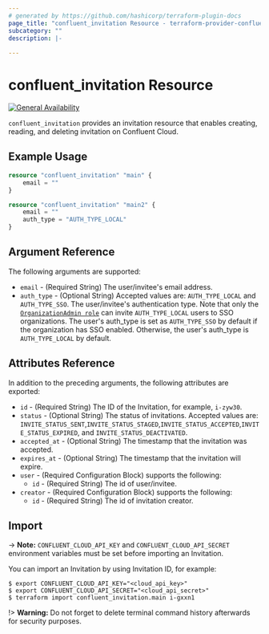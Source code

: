 ```yaml
---
# generated by https://github.com/hashicorp/terraform-plugin-docs
page_title: "confluent_invitation Resource - terraform-provider-confluent"
subcategory: ""
description: |-
  
---
```


# confluent_invitation Resource

[![General Availability](https://img.shields.io/badge/Lifecycle%20Stage-General%20Availability-%2345c6e8)](https://docs.confluent.io/cloud/current/api.html#section/Versioning/API-Lifecycle-Policy)

`confluent_invitation` provides an invitation resource that enables creating, reading, and deleting invitation on Confluent Cloud.

## Example Usage

```terraform
resource "confluent_invitation" "main" {
    email = ""
}

resource "confluent_invitation" "main2" {
    email = ""
    auth_type = "AUTH_TYPE_LOCAL"
}
```

<!-- schema generated by tfplugindocs -->
## Argument Reference

The following arguments are supported:

- `email` - (Required String) The user/invitee's email address.
- `auth_type` - (Optional String) Accepted values are: `AUTH_TYPE_LOCAL` and `AUTH_TYPE_SSO`. The user/invitee's authentication type. Note that only the [`OrganizationAdmin role`](https://docs.confluent.io/cloud/current/access-management/access-control/cloud-rbac.html#organizationadmin) can invite `AUTH_TYPE_LOCAL` users to SSO organizations. The user's auth_type is set as `AUTH_TYPE_SSO` by default if the organization has SSO enabled. Otherwise, the user's auth_type is `AUTH_TYPE_LOCAL` by default.

## Attributes Reference

In addition to the preceding arguments, the following attributes are exported:

- `id` - (Required String) The ID of the Invitation, for example, `i-zyw30`.
- `status` - (Optional String) The status of invitations. Accepted values are: `INVITE_STATUS_SENT`,`INVITE_STATUS_STAGED`,`INVITE_STATUS_ACCEPTED`,`INVITE_STATUS_EXPIRED`, and `INVITE_STATUS_DEACTIVATED`.
- `accepted_at` - (Optional String) The timestamp that the invitation was accepted.
- `expires_at` - (Optional String) The timestamp that the invitation will expire.
- `user` - (Required Configuration Block) supports the following:
  - `id` - (Required String) The id of user/invitee.
- `creator` - (Required Configuration Block) supports the following:
  - `id` - (Required String) The id of invitation creator.

## Import

-> **Note:** `CONFLUENT_CLOUD_API_KEY` and `CONFLUENT_CLOUD_API_SECRET` environment variables must be set before importing an Invitation.

You can import an Invitation by using Invitation ID, for example:

```shell
$ export CONFLUENT_CLOUD_API_KEY="<cloud_api_key>"
$ export CONFLUENT_CLOUD_API_SECRET="<cloud_api_secret>"
$ terraform import confluent_invitation.main i-gxxn1
```

!> **Warning:** Do not forget to delete terminal command history afterwards for security purposes.
